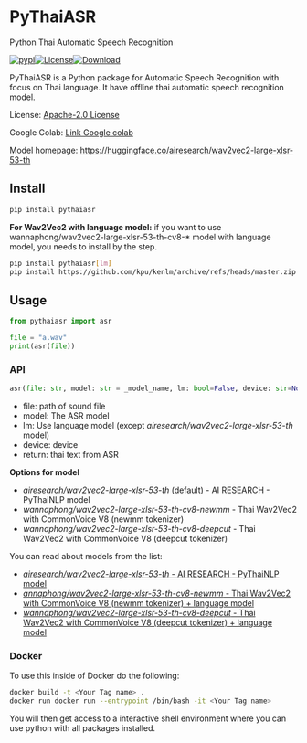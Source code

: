 # PyThaiASR

Python Thai Automatic Speech Recognition

 <a href="https://pypi.python.org/pypi/pythaiasr"><img alt="pypi" src="https://img.shields.io/pypi/v/pythaiasr.svg"/></a><a href="https://opensource.org/licenses/Apache-2.0"><img alt="License" src="https://img.shields.io/badge/License-Apache%202.0-blue.svg"/></a><a href="https://pepy.tech/project/pythaiasr"><img alt="Download" src="https://pepy.tech/badge/pythaiasr/month"/></a>

PyThaiASR is a Python package for Automatic Speech Recognition with focus on Thai language. It have offline thai automatic speech recognition model.

License: [Apache-2.0 License](https://github.com/PyThaiNLP/pythaiasr/blob/main/LICENSE)

Google Colab: [Link Google colab](https://colab.research.google.com/drive/1zHt3GoxXWCaNSMRzE5lrvpYm9RolcxOW?usp=sharing)

Model homepage: https://huggingface.co/airesearch/wav2vec2-large-xlsr-53-th

## Install

```sh
pip install pythaiasr
```

**For Wav2Vec2 with language model:**
if you want to use wannaphong/wav2vec2-large-xlsr-53-th-cv8-* model with language model, you needs to install by the step.

```sh
pip install pythaiasr[lm]
pip install https://github.com/kpu/kenlm/archive/refs/heads/master.zip
```

## Usage

```python
from pythaiasr import asr

file = "a.wav"
print(asr(file))
```
### API

```python
asr(file: str, model: str = _model_name, lm: bool=False, device: str=None)
```

- file: path of sound file
- model: The ASR model
- lm: Use language model (except *airesearch/wav2vec2-large-xlsr-53-th* model)
- device: device
- return: thai text from ASR

**Options for model**
- *airesearch/wav2vec2-large-xlsr-53-th* (default) - AI RESEARCH - PyThaiNLP model
- *wannaphong/wav2vec2-large-xlsr-53-th-cv8-newmm* - Thai Wav2Vec2 with CommonVoice V8 (newmm tokenizer)
- *wannaphong/wav2vec2-large-xlsr-53-th-cv8-deepcut* - Thai Wav2Vec2 with CommonVoice V8 (deepcut tokenizer)

You can read about models from the list:

- [*airesearch/wav2vec2-large-xlsr-53-th* - AI RESEARCH - PyThaiNLP model](https://medium.com/airesearch-in-th/airesearch-in-th-3c1019a99cd)
- [*annaphong/wav2vec2-large-xlsr-53-th-cv8-newmm* - Thai Wav2Vec2 with CommonVoice V8 (newmm tokenizer) + language model](https://huggingface.co/wannaphong/wav2vec2-large-xlsr-53-th-cv8-newmm) 
- [*wannaphong/wav2vec2-large-xlsr-53-th-cv8-deepcut* - Thai Wav2Vec2 with CommonVoice V8 (deepcut tokenizer) + language model](https://huggingface.co/wannaphong/wav2vec2-large-xlsr-53-th-cv8-deepcut)

### Docker
To use this inside of Docker do the following:
```sh
docker build -t <Your Tag name> .
docker run docker run --entrypoint /bin/bash -it <Your Tag name>
```
You will then get access to a interactive shell environment where you can use python with all packages installed.
